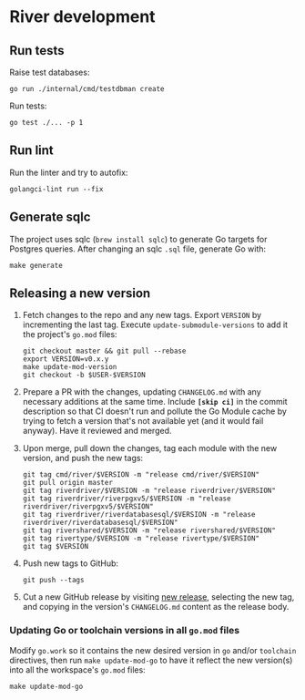 # River development

## Run tests

Raise test databases:

    go run ./internal/cmd/testdbman create

Run tests:

    go test ./... -p 1

## Run lint

Run the linter and try to autofix:

    golangci-lint run --fix

## Generate sqlc

The project uses sqlc (`brew install sqlc`) to generate Go targets for Postgres
queries. After changing an sqlc `.sql` file, generate Go with:

    make generate

## Releasing a new version

1. Fetch changes to the repo and any new tags. Export `VERSION` by incrementing the last tag. Execute `update-submodule-versions` to add it the project's `go.mod` files:

    ```shell
    git checkout master && git pull --rebase
    export VERSION=v0.x.y
    make update-mod-version
    git checkout -b $USER-$VERSION
    ```

2. Prepare a PR with the changes, updating `CHANGELOG.md` with any necessary additions at the same time. Include **`[skip ci]`** in the commit description so that CI doesn't run and pollute the Go Module cache by trying to fetch a version that's not available yet (and it would fail anyway). Have it reviewed and merged.

3. Upon merge, pull down the changes, tag each module with the new version, and push the new tags:

    ```shell
    git tag cmd/river/$VERSION -m "release cmd/river/$VERSION"
    git pull origin master
    git tag riverdriver/$VERSION -m "release riverdriver/$VERSION"
    git tag riverdriver/riverpgxv5/$VERSION -m "release riverdriver/riverpgxv5/$VERSION"
    git tag riverdriver/riverdatabasesql/$VERSION -m "release riverdriver/riverdatabasesql/$VERSION"
    git tag rivershared/$VERSION -m "release rivershared/$VERSION"
    git tag rivertype/$VERSION -m "release rivertype/$VERSION"
    git tag $VERSION
    ```

4. Push new tags to GitHub:

    ```shell
    git push --tags
    ```

5. Cut a new GitHub release by visiting [new release](https://github.com/riverqueue/river/releases/new), selecting the new tag, and copying in the version's `CHANGELOG.md` content as the release body.

### Updating Go or toolchain versions in all `go.mod` files

Modify `go.work` so it contains the new desired version in `go` and/or `toolchain` directives, then run `make update-mod-go` to have it reflect the new version(s) into all the workspace's `go.mod` files:

```shell
make update-mod-go
```
